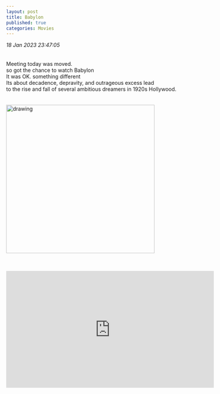 ```yaml
---
layout: post
title: Babylon
published: true
categories: Movies
---
```

_18 Jan 2023 23:47:05_
<br>
<br>
<br>
Meeting today was moved.
<br>
so got the chance to watch Babylon
<br>
It was OK. something different
<br>
Its about decadence, depravity, and outrageous excess lead 
<br>
to the rise and fall of several ambitious dreamers in 1920s Hollywood.
<br>
<br>
<br>
<img src="https://drive.google.com/uc?export=view&id=1y-DG4Sosha5L3Fp6infg-IUjNMdjKHQV" alt="drawing" width="400"/>
<br>
<br>
<br>
<iframe width="560" height="315"
src="https://www.youtube.com/embed/5muQK7CuFtY"
frameborder="0"
allow="accelerometer; autoplay; encrypted-media; gyroscope; picture-in-picture"
allowfullscreen></iframe>

